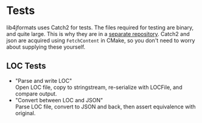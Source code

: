 # Tests

lib4jformats uses Catch2 for tests. The files required for testing are binary, and quite large. This is why they are in a [separate repository](https://github.com/boreals-back-again/l4jf-tests-files). Catch2 and json are acquired using `FetchContent` in CMake, so you don't need to worry about supplying these yourself.


## LOC Tests
- "Parse and write LOC"\
Open LOC file, copy to stringstream, re-serialize with LOCFile, and compare output.
- "Convert between LOC and JSON"\
Parse LOC file, convert to JSON and back, then assert equivalence with original.
